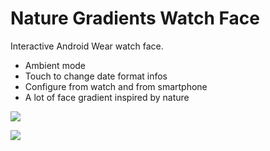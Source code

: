 # Nature Gradients Watch Face

Interactive Android Wear watch face.
- Ambient mode
- Touch to change date format infos
- Configure from watch and from smartphone
- A lot of face gradient inspired by nature

![](https://raw.githubusercontent.com/ubelab/nature_gradients_watch_face/master/images/screen_9.png)  
  
![](https://raw.githubusercontent.com/ubelab/nature_gradients_watch_face/master/images/screen_1.png)  
 
